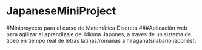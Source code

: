 # JapaneseMiniProject

#Miniproyecto para el curso de Matemática Discreta
###Aplicación web para agilizar el aprendizaje del idioma Japonés, a través de un sistema de tipeo en tiempo real de letras latinas/romanas a hiragana(silabario japonés).
